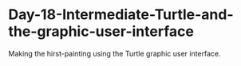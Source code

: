# Day-18-Intermediate-Turtle-and-the-graphic-user-interface
Making the hirst-painting using the Turtle graphic user interface.
